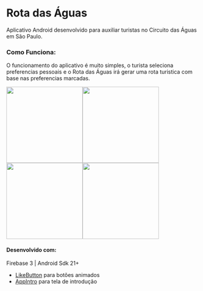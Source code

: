 # Rota das Águas

Aplicativo Android desenvolvido para auxiliar turistas no Circuito das Águas em São Paulo.

### Como Funciona:
O funcionamento do aplicativo é muito simples, o turista seleciona preferencias pessoais e o Rota das Águas irá gerar uma rota turistica com base nas preferencias marcadas.

<img src="http://www.siqueiradg.com.br/wp-content/uploads/2016/10/photo_2016-10-11_20-07-19.jpg" width="200"><img src="http://www.siqueiradg.com.br/wp-content/uploads/2016/10/photo_2016-10-11_20-07-16.jpg" width="200"><img src="http://www.siqueiradg.com.br/wp-content/uploads/2016/10/photo_2016-10-11_20-07-10.jpg" width="200"><img src="http://www.siqueiradg.com.br/wp-content/uploads/2016/10/photo_2016-10-11_20-07-06.jpg" width="200">


#### Desenvolvido com:

Firebase 3 | Android Sdk 21+

 * [LikeButton](https://github.com/jd-alexander/LikeButton/) para botões animados
 * [AppIntro](https://github.com/PaoloRotolo/AppIntro) para tela de introdução
